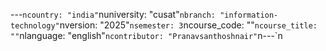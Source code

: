 ---
---

﻿---`ncountry: "india"`nuniversity: "cusat"`nbranch: "information-technology"`nversion: "2025"`nsemester: 3`ncourse_code: ""`ncourse_title: ""`nlanguage: "english"`ncontributor: "Pranavsanthoshnair"`n---`n
